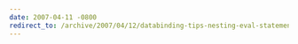 ```yaml
---
date: 2007-04-11 -0800
redirect_to: /archive/2007/04/12/databinding-tips-nesting-eval-statements.aspx/
---
```

